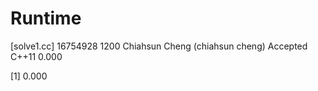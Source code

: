 # Runtime

[solve1.cc]
16754928    1200    Chiahsun Cheng (chiahsun cheng)   Accepted  C++11   0.000


[1] 0.000
